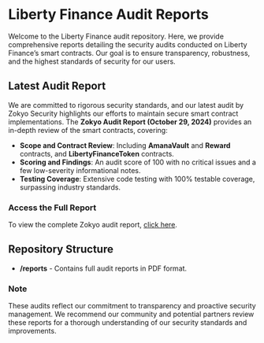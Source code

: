 # Liberty Finance Audit Reports

Welcome to the Liberty Finance audit repository. Here, we provide comprehensive reports detailing the security audits conducted on Liberty Finance’s smart contracts. Our goal is to ensure transparency, robustness, and the highest standards of security for our users.

## Latest Audit Report

We are committed to rigorous security standards, and our latest audit by Zokyo Security highlights our efforts to maintain secure smart contract implementations. The **Zokyo Audit Report (October 29, 2024)** provides an in-depth review of the smart contracts, covering:

- **Scope and Contract Review**: Including **AmanaVault** and **Reward** contracts, and **LibertyFinanceToken** contracts.
- **Scoring and Findings**: An audit score of 100 with no critical issues and a few low-severity informational notes.
- **Testing Coverage**: Extensive code testing with 100% testable coverage, surpassing industry standards.

### Access the Full Report

To view the complete Zokyo audit report, [click here](reports/Zokyo_audit_report_Oct29th_2024.pdf).

## Repository Structure

- **/reports** - Contains full audit reports in PDF format.
  
### Note

These audits reflect our commitment to transparency and proactive security management. We recommend our community and potential partners review these reports for a thorough understanding of our security standards and improvements.
